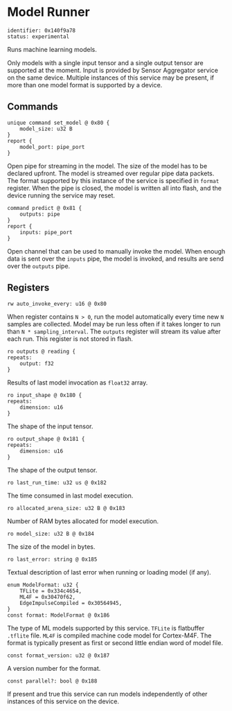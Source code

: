 # Model Runner

    identifier: 0x140f9a78
    status: experimental

Runs machine learning models.

Only models with a single input tensor and a single output tensor are supported at the moment.
Input is provided by Sensor Aggregator service on the same device.
Multiple instances of this service may be present, if more than one model format is supported by a device.

## Commands

    unique command set_model @ 0x80 {
        model_size: u32 B
    }
    report {
        model_port: pipe_port
    }

Open pipe for streaming in the model. The size of the model has to be declared upfront.
The model is streamed over regular pipe data packets.
The format supported by this instance of the service is specified in `format` register.
When the pipe is closed, the model is written all into flash, and the device running the service may reset.

    command predict @ 0x81 {
        outputs: pipe
    }
    report {
        inputs: pipe_port
    }

Open channel that can be used to manually invoke the model. When enough data is sent over the `inputs` pipe, the model is invoked,
and results are send over the `outputs` pipe.

## Registers

    rw auto_invoke_every: u16 @ 0x80

When register contains `N > 0`, run the model automatically every time new `N` samples are collected.
Model may be run less often if it takes longer to run than `N * sampling_interval`.
The `outputs` register will stream its value after each run.
This register is not stored in flash.

    ro outputs @ reading {
    repeats:
        output: f32
    }

Results of last model invocation as `float32` array.

    ro input_shape @ 0x180 {
    repeats:
        dimension: u16
    }

The shape of the input tensor.

    ro output_shape @ 0x181 {
    repeats:
        dimension: u16
    }

The shape of the output tensor.

    ro last_run_time: u32 us @ 0x182

The time consumed in last model execution.

    ro allocated_arena_size: u32 B @ 0x183

Number of RAM bytes allocated for model execution.

    ro model_size: u32 B @ 0x184

The size of the model in bytes.

    ro last_error: string @ 0x185

Textual description of last error when running or loading model (if any).

    enum ModelFormat: u32 {
        TFLite = 0x334c4654,
        ML4F = 0x30470f62,
        EdgeImpulseCompiled = 0x30564945,
    }
    const format: ModelFormat @ 0x186

The type of ML models supported by this service.
`TFLite` is flatbuffer `.tflite` file.
`ML4F` is compiled machine code model for Cortex-M4F.
The format is typically present as first or second little endian word of model file.

    const format_version: u32 @ 0x187

A version number for the format.

    const parallel?: bool @ 0x188

If present and true this service can run models independently of other
instances of this service on the device.
